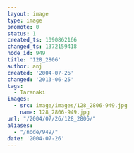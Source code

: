 ```yaml
---
layout: image
type: image
promote: 0
status: 1
created_ts: 1090862166
changed_ts: 1372159418
node_id: 949
title: '128_2806'
author: anj
created: '2004-07-26'
changed: '2013-06-25'
tags:
  - Taranaki
images:
  - src: image/images/128_2806-949.jpg
    name: 128_2806-949.jpg
url: "/2004/07/26/128_2806/"
aliases:
  - "/node/949/"
date: '2004-07-26'
---
```


